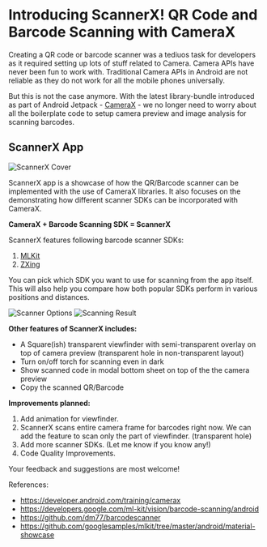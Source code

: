 # Introducing ScannerX! QR Code and Barcode Scanning with CameraX

Creating a QR code or barcode scanner was a tediuos task for developers as it required setting up lots of stuff related to Camera. Camera APIs have never been fun to work with. Traditional Camera APIs in Android are not reliable as they do not work for all the mobile phones universally. 

But this is not the case anymore. With the latest library-bundle introduced as part of Android Jetpack - [CameraX](https://developer.android.com/training/camerax) - we no longer need to worry about all the boilerplate code to setup camera preview and image analysis for scanning barcodes.

## ScannerX App

![ScannerX Cover](https://dl3.pushbulletusercontent.com/7L78kPf7sa2TT2ZYK38ZX8Y93euztRVQ/ScannerCover.jpg)

ScannerX app is a showcase of how the QR/Barcode scanner can be implemented with the use of CameraX libraries. It also focuses on the demonstrating how different scanner SDKs can be incorporated with CameraX. 

**CameraX + Barcode Scanning SDK = ScannerX**

ScannerX features following barcode scanner SDKs:
1. [MLKit](https://developers.google.com/ml-kit/vision/barcode-scanning/android)
2. [ZXing](https://github.com/zxing/zxing)

You can pick which SDK you want to use for scanning from the app itself. This will also help you compare how both popular SDKs perform in various positions and distances.

![Scanner Options](https://dl3.pushbulletusercontent.com/xCy5dOtFn3incr6e6hVJKuPEyfhTJQa2/Webp.net-resizeimage.png) ![Scanning Result](https://dl3.pushbulletusercontent.com/wHJjECOlKJWanVB8iIvHdiMDfsL4Qle3/Webp.net-resizeimage%20%281%29.jpg)

**Other features of ScannerX includes:**
- A Square(ish) transparent viewfinder with semi-transparent overlay on top of camera preview (transparent hole in non-transparent layout)
- Turn on/off torch for scanning even in dark
- Show scanned code in modal bottom sheet on top of the the camera preview
- Copy the scanned QR/Barcode

**Improvements planned:**
1. Add animation for viewfinder.
2. ScannerX scans entire camera frame for barcodes right now. We can add the feature to scan only the part of viewfinder. (transparent hole)
3. Add more scanner SDKs. (Let me know if you know any!)
4. Code Quality Improvements.

Your feedback and suggestions are most welcome!

References:
- https://developer.android.com/training/camerax
- https://developers.google.com/ml-kit/vision/barcode-scanning/android
- https://github.com/dm77/barcodescanner
- https://github.com/googlesamples/mlkit/tree/master/android/material-showcase
